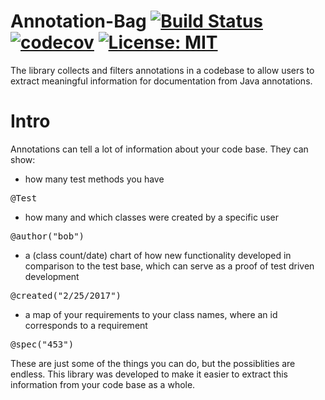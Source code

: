 # Annotation-Bag [![Build Status](https://travis-ci.org/ferenc4/Annotation-Bag.svg?branch=master)](https://travis-ci.org/ferenc4/Annotation-Bag) [![codecov](https://codecov.io/gh/ferenc4/Annotation-Bag/branch/master/graph/badge.svg)](https://codecov.io/gh/ferenc4/Annotation-Bag) [![License: MIT](https://img.shields.io/badge/License-MIT-yellow.svg)](https://opensource.org/licenses/MIT)
The library collects and filters annotations in a codebase to allow users to extract meaningful information for documentation from Java annotations.

# Intro
Annotations can tell a lot of information about your code base. They can show:
- how many test methods you have
<pre>
@Test
</pre>
- how many and which classes were created by a specific user
<pre>
@author("bob")
</pre>
- a (class count/date) chart of how new functionality developed in comparison to the test base, which can serve as a proof of test driven development
<pre>
@created("2/25/2017")
</pre>
- a map of your requirements to your class names, where an id corresponds to a requirement
<pre>
@spec("453")
</pre>

These are just some of the things you can do, but the possiblities are endless.
This library was developed to make it easier to extract this information from your code base as a whole.


